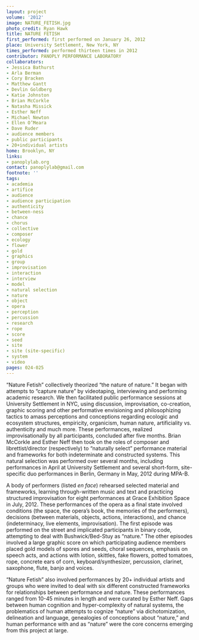 ```yaml
---
layout: project
volume: '2012'
image: NATURE_FETISH.jpg
photo_credit: Ryan Hawk
title: NATURE FETISH
first_performed: first performed on January 26, 2012
place: University Settlement, New York, NY
times_performed: performed thirteen times in 2012
contributor: PANOPLY PERFORMANCE LABORATORY
collaborators:
- Jessica Bathurst
- Arla Berman
- Cory Bracken
- Matthew Gantt
- Devlin Goldberg
- Katie Johnston
- Brian McCorkle
- Natasha Missick
- Esther Neff
- Michael Newton
- Ellen O’Meara
- Dave Ruder
- audience members
- public participants
- 20+individual artists
home: Brooklyn, NY
links:
- panoplylab.org
contact: panoplylab@gmail.com
footnote: ''
tags:
- academia
- artifice
- audience
- audience participation
- authenticity
- between-ness
- chance
- chorus
- collective
- composer
- ecology
- flower
- gold
- graphics
- group
- improvisation
- interaction
- interview
- model
- natural selection
- nature
- object
- opera
- perception
- percussion
- research
- rope
- score
- seed
- site
- site (site-specific)
- system
- video
pages: 024-025
---
```


“Nature Fetish” collectively theorized “the nature of nature.” It began with attempts to “capture nature” by videotaping, interviewing and performing academic research. We then facilitated public performance sessions at University Settlement in NYC, using discussion, improvisation, co-creation, graphic scoring and other performative envisioning and philosophizing tactics to amass perceptions and conceptions regarding ecologic and ecosystem structures, empiricity, organicism, human nature, artificiality vs. authenticity and much more. These performances, realized improvisationally by all participants, concluded after five months. Brian McCorkle and Esther Neff then took on the roles of composer and librettist/director (respectively) to “naturally select” performance material and frameworks for both indeterminate and constructed systems. This natural selection was performed over several months, including performances in April at University Settlement and several short-form, site-specific duo performances in Berlin, Germany in May, 2012 during MPA-B.

A body of performers (listed _en face_) rehearsed selected material and frameworks, learning through-written music and text and practicing structured improvisation for eight performances at Grace Exhibition Space in July, 2012. These performances of the opera as a final state involved conditions (the space, the opera’s book, the memories of the performers), decisions (between materials, objects, actions, interactions), and chance (indeterminacy, live elements, improvisation). The first episode was performed on the street and implicated participants in binary code, attempting to deal with Bushwick/Bed-Stuy as “nature.” The other episodes involved a large graphic score on which participating audience members placed gold models of spores and seeds, choral sequences, emphasis on speech acts, and actions with lotion, skittles, fake flowers, potted tomatoes, rope, concrete ears of corn, keyboard/synthesizer, percussion, clarinet, saxophone, flute, banjo and voices.

“Nature Fetish” also involved performances by 20+ individual artists and groups who were invited to deal with six different constructed frameworks for relationships between performance and nature. These performances ranged from 10-45 minutes in length and were curated by Esther Neff. Gaps between human cognition and hyper-complexity of natural systems, the problematics of human attempts to cognize “nature” via dichotomization, delineation and language, genealogies of conceptions about “nature,” and human performance with and as “nature” were the core concerns emerging from this project at large.
